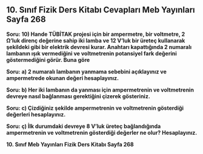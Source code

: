 ## 10. Sınıf Fizik Ders Kitabı Cevapları Meb Yayınları Sayfa 268

**Soru: 10) Hande TÜBİTAK projesi için bir ampermetre, bir voltmetre, 2 Ω’luk direnç değerine sahip iki lamba ve 12 V’luk bir üreteç kullanarak şekildeki gibi bir elektrik devresi kurar. Anahtarı kapattığında 2 numaralı lambanın ışık vermediğini ve voltmetrenin potansiyel fark değerini göstermediğini görür. Buna göre**

**Soru: a) 2 numaralı lambanın yanmama sebebini açıklayınız ve ampermetrede okunan değeri hesaplayınız.**

**Soru: b) Her iki lambanın da yanması için ampermetrenin ve voltmetrenin devreye nasıl bağlanması gerektiğini çizerek gösteriniz.**

**Soru: c) Çizdiğiniz şekilde ampermetrenin ve voltmetrenin gösterdiği değerleri hesaplayınız.**

**Soru: ç) İlk durumdaki devreye 8 V’luk üreteç bağlandığında ampermetrenin ve voltmetrenin gösterdiği değerler ne olur? Hesaplayınız.**

**10. Sınıf Meb Yayınları Fizik Ders Kitabı Sayfa 268**